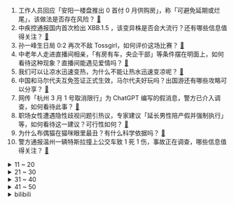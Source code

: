 1. 工作人员回应「安阳一楼盘推出 0 首付 0 月供购房」，称「可避免延期或烂尾」，该做法是否存在风险？ [:link:](https://www.zhihu.com/question/584648647)
2. 中疾控通报国内首次检出 XBB.1.5 ，该变异株是否会大流行？还有哪些信息值得关注？ [:link:](https://www.zhihu.com/question/584629399)
3. 孙一峰生日局 0:2 再次不敌 Tossgirl，如何评价这场比赛？ [:link:](https://www.zhihu.com/question/584672544)
4. 中老年人走进直播间相亲，「有房有车，央企干部」等条件摆在明面上，如何看待这种现象？直播间能遇见爱情吗？ [:link:](https://www.zhihu.com/question/583977318)
5. 我们可以让凉水迅速变热，为什么不能让热水迅速变凉呢？ [:link:](https://www.zhihu.com/question/581790596)
6. 中国和马尔代夫互免签证正式生效，马尔代夫好玩吗？出国游还有哪些攻略可以分享？ [:link:](https://www.zhihu.com/question/584571609)
7. 网传「杭州 3 月 1 号取消限行」为 ChatGPT 编写的假消息，警方已介入调查，如何看待此事？ [:link:](https://www.zhihu.com/question/584567923)
8. 职场女性遭遇隐性歧视问题引热议，专家建议「延长男性陪产假并强制执行」等，如何看待这一建议？可行性如何？ [:link:](https://www.zhihu.com/question/584572301)
9. 为什么布偶猫在猫咪眼里最丑？有什么科学依据吗？ [:link:](https://www.zhihu.com/question/577672314)
10. 警方通报温州一辆特斯拉撞上公交车致 1 死 1 伤，事故正在调查，哪些信息值得关注？ [:link:](https://www.zhihu.com/question/584643377)
<details>
<summary>11 ~ 20</summary>

11. 吃饭糊弄学是什么意思？ [:link:](https://www.zhihu.com/question/567653719)
12. 中国伊朗发表联合声明，声明涉及政治安全防务等多个领域，哪些信息值得关注？ [:link:](https://www.zhihu.com/question/584561668)
13. Doinb 直播称「看过 LCK 比赛就知道，今年 LPL 真不如去年」真的如他所说吗？ [:link:](https://www.zhihu.com/question/584578994)
14. 0.9无限循环和1谁大？ [:link:](https://www.zhihu.com/question/443556633)
15. 儿时记忆中，你吃过好吃又超便宜的零食是什么？ [:link:](https://www.zhihu.com/question/583372455)
16. 大家是怎样完成从设计学生到设计师的转变的? [:link:](https://www.zhihu.com/question/432537277)
17. 你认为幸福的生活是怎么样的? [:link:](https://www.zhihu.com/question/580991880)
18. “爱自己”真正的含义是什么？ [:link:](https://www.zhihu.com/question/582476570)
19. 如何看待女子留学八年花费 268 万元，从藤校毕业回国做地产，月薪 1.2 万元四年没涨？ [:link:](https://www.zhihu.com/question/584383340)
20. 斩将、夺旗、陷阵、先登哪一个难度最大，最不容易遇见? [:link:](https://www.zhihu.com/question/583745468)
</details>
<details>
<summary>21 ~ 30</summary>

21. 「嘎子」谢孟伟回应卖 1999 元手机 1880 就能买到，称不同地方价格不同，直播问题应该如何规范？ [:link:](https://www.zhihu.com/question/583738375)
22. 父母高度近视 1 岁婴儿近视 600 度， 医生表示「高度近视大概率会遗传」，如何从医学角度进行解释？ [:link:](https://www.zhihu.com/question/584392569)
23. 驾拖拉机去西藏的网红「管管」去世，妻子称他因不堪网暴自杀，有哪些细节值得关注？面对网暴我们可以做什么？ [:link:](https://www.zhihu.com/question/584352305)
24. 从《囧妈》线上播被骂，到《流浪地球 2》排片一直不高，是否说明院线话语权过高，已经过度绑架了电影行业？ [:link:](https://www.zhihu.com/question/584304661)
25. 《狂飙》最后安欣升职了吗？ [:link:](https://www.zhihu.com/question/581763192)
26. 猫为什么会经常聚在一起？猫咪定期开会的意义是什么？ [:link:](https://www.zhihu.com/question/50987348)
27. 如何看待 WBG 教练 Easyhoon 因排位分比 TheShy 高，被质疑不务正业？ [:link:](https://www.zhihu.com/question/584431102)
28. 河间市成为全国第一批婚俗改革实验区，如何看待「零彩礼、低彩礼」的这一标准？其改革的难点在哪？ [:link:](https://www.zhihu.com/question/584611124)
29. 为什么有人写的helloworld程序会有 1个g大，这种程序是怎么写的？ [:link:](https://www.zhihu.com/question/434695322)
30. 王者荣耀最废大招是谁？ [:link:](https://www.zhihu.com/question/489298779)
</details>
<details>
<summary>31 ~ 40</summary>

31. 《狂飙》里的公务员，明明已经有编制、有幸福家庭，为什么还要主动贪腐？ [:link:](https://www.zhihu.com/question/584258274)
32. 为什么最近大家都在说「男朋友是我最好的朋友」，如何理解这句话？ [:link:](https://www.zhihu.com/question/578467165)
33. 粤康码将于 2 月 16 日 11 时起停止服务，彻底删除、销毁服务相关所有数据，如何看待此事？ [:link:](https://www.zhihu.com/question/584070445)
34. 拜登称愿就气球事件沟通但不道歉，外交部回应「不能一边要沟通对话，一边激化矛盾升级危机」，如何解读？ [:link:](https://www.zhihu.com/question/584561504)
35. 米饭吃不完，该如何处理？ [:link:](https://www.zhihu.com/question/583871624)
36. 公路车大佬为什么会经常忽然站起来「摇」着骑车？ [:link:](https://www.zhihu.com/question/583102020)
37. 当别人诋毁你的偶像，但对方是你的好朋友，该不该绝交？ [:link:](https://www.zhihu.com/question/581173841)
38. 《水浒传》中有哪些细思恐极的细节？ [:link:](https://www.zhihu.com/question/30081565)
39. chatgpt会取代程序员吗？ [:link:](https://www.zhihu.com/question/584281350)
40. 《狂飙》里最不合理的地方你觉得是哪一块？ [:link:](https://www.zhihu.com/question/581375347)
</details>
<details>
<summary>41 ~ 50</summary>

41. 可以说几个地名由来的典故吗？ [:link:](https://www.zhihu.com/question/568148530)
42. 大多数人在暧昧一段时间后并不能进入恋爱期，而是很快变回普通关系，这是为什么？ [:link:](https://www.zhihu.com/question/578928380)
43. 燃气灶是玻璃面板好还是不锈钢面板好? [:link:](https://www.zhihu.com/question/36421919)
44. macOS 有哪些 Windows 没有的优点？ [:link:](https://www.zhihu.com/question/24155473)
45. 电视剧《显微镜下的大明之丝绢案》相比于原著改编的如何，符合你的期待吗？ [:link:](https://www.zhihu.com/question/582998956)
46. 如何反驳「先进的生产力把人从繁重的劳动中解放出来了」？ [:link:](https://www.zhihu.com/question/550157407)
47. 玩《原神》角色伤害太低了，有什么解决办法？ [:link:](https://www.zhihu.com/question/582334268)
48. 游戏《霍格沃茨之遗》主角的能力和天赋放在原著中是什么水平？ [:link:](https://www.zhihu.com/question/584448956)
49. 30岁前，先买房还是先买车? [:link:](https://www.zhihu.com/question/584564680)
50. 有什么是适合上班族在家做的一人食美食？ [:link:](https://www.zhihu.com/question/584143794)
</details><details>
<summary>bilibili</summary>

1. 喵星人：我所谓，我会出丑！ [:link:](//www.bilibili.com/video/BV1se4y1w7yR)
2. 《人 类 起 源》 [:link:](//www.bilibili.com/video/BV1824y1p7bK)
3. 为了不让器官受损，男人选择用水母自杀，成功救活了7个人 [:link:](//www.bilibili.com/video/BV1T84y1p7Yi)
4. 特工离婚后果会有多严重？【硬核狠人46】 [:link:](//www.bilibili.com/video/BV1e54y1P76A)
5. 今天俺家狗结婚！ [:link:](//www.bilibili.com/video/BV1Wx4y1V723)
6. 我服了啊 [:link:](//www.bilibili.com/video/BV1Zv4y1s7PH)
7. 《崩坏3》过场动画——「跨越」 [:link:](//www.bilibili.com/video/BV1784y1p7vM)
8. 肯德基：你故意的? [:link:](//www.bilibili.com/video/BV1fY411e7N1)
9. 哈喽哈喽！B站的同学们，我来啦！~ [:link:](//www.bilibili.com/video/BV1Vv4y1x78x)
10. 或许这就是年轻人不谈恋爱的原因吧 [:link:](//www.bilibili.com/video/BV11x4y1V75d)
<details>
<summary>11 ~ 20</summary>

11. 《 天 价 水 果 》第三期 [:link:](//www.bilibili.com/video/BV1M24y1p7DG)
12. 《原神》3.5版本PV：「风花的呼吸」 [:link:](//www.bilibili.com/video/BV1ZM4y1f7FH)
13. 同学们大家好，我是演员李健，我来B站了！ [:link:](//www.bilibili.com/video/BV1854y1P7bV)
14. ⭐️阳光开朗大_____⭐️ [:link:](//www.bilibili.com/video/BV1Yj411N7gV)
15. 我永远相信，我是这个世界上独一无二的小美女 [:link:](//www.bilibili.com/video/BV1xM411n7JW)
16. 【再溜亿遍】挖！挖！挖蛤蜊！哇噻又挖了一个蛤蜊！ [:link:](//www.bilibili.com/video/BV1yM411n7q5)
17. 它真的太会了！ [:link:](//www.bilibili.com/video/BV15M411H7hh)
18. 胡桃单曲《嗷》3.0 [:link:](//www.bilibili.com/video/BV1GT411D72s)
19. 《铁路沿线》：9岁就出来要饭，23年前的中国“丐帮”令人唏嘘！ [:link:](//www.bilibili.com/video/BV1DY411i7we)
20. 爱如火💞...好像哪里不对劲？⚠️ [:link:](//www.bilibili.com/video/BV1aD4y1w7S2)
</details>
<details>
<summary>21 ~ 30</summary>

21. “几十年前的台词，现在听起来依旧讽刺呢” [:link:](//www.bilibili.com/video/BV1QM411n74H)
22. 一个纪录片导演的千里求证和寻衅 [:link:](//www.bilibili.com/video/BV1Sj411T7Dt)
23. 这...这是我能看的吗？ [:link:](//www.bilibili.com/video/BV1BM411P7pF)
24. 雪王来澳洲真不是来做慈善的！？ [:link:](//www.bilibili.com/video/BV1PT411D7n4)
25. 流浪大肠计划 [:link:](//www.bilibili.com/video/BV1S8411T7Wj)
26. 挑战全网最土的“公主下午茶”，羞辱了多少爱装腔作势的人 [:link:](//www.bilibili.com/video/BV1Ps4y1a7tM)
27. 这种贴纸竟然能是毒品？三句话，颠覆你对毒品的认识 >> [:link:](//www.bilibili.com/video/BV14o4y1i7q9)
28. 大家一定会吓疯的，请小哥来唱的话，那个布帘拉开 [:link:](//www.bilibili.com/video/BV1584y1p7tt)
29. 本来还挺喜欢玩王者荣耀的…… [:link:](//www.bilibili.com/video/BV1KM411n7DN)
30. 别人在家秀恩爱，你俩在家打快板 [:link:](//www.bilibili.com/video/BV1tG4y1K7r4)
</details>
<details>
<summary>31 ~ 40</summary>

31. 这是不是过年时候的你？ [:link:](//www.bilibili.com/video/BV17j411N7gL)
32. "只有这样，才知道你比的是厨师比赛" [:link:](//www.bilibili.com/video/BV1kx4y1V78T)
33. 《崩坏：星穹铁道》彦卿角色PV——「锋寒砺淬」 [:link:](//www.bilibili.com/video/BV12Y411e7jQ)
34. 下班了，去外面买熟食要小心了！万万没想到路边熟食摊有鬼！熟食店门店也有鬼！我有可能从小被坑到大了 [:link:](//www.bilibili.com/video/BV1w24y1W7SW)
35. 《阳光开朗杨玉环》完整版 [:link:](//www.bilibili.com/video/BV18y4y1f7WT)
36. 他在世上编织美丽，而我恰巧记录下此刻… [:link:](//www.bilibili.com/video/BV1NM411n7bz)
37. 猫德学院的上班狗 [:link:](//www.bilibili.com/video/BV1Go4y1i7wA)
38. 甜蜜的梦 [:link:](//www.bilibili.com/video/BV1pM4y1S78v)
39. 俄罗斯重大危机！精德沙皇上位记！《叶卡捷琳娜》P5 [:link:](//www.bilibili.com/video/BV1bv4y1x7QJ)
40. 骑行去漠河，今天在停业景区露营，流浪生活虽苦但自由的感觉真好 [:link:](//www.bilibili.com/video/BV1KT411D7o7)
</details>
<details>
<summary>41 ~ 50</summary>

41. 最难翻译的谐音梗，英文翻译也好笑！ [:link:](//www.bilibili.com/video/BV1iD4y1w71D)
42. 京 海 中 年 男 子 趴 [:link:](//www.bilibili.com/video/BV1tA411z7tr)
43. 在菜市场开个档口卖鱼赚钱吗？我接手一家二十年的店铺告诉你！ [:link:](//www.bilibili.com/video/BV19R4y1i7A5)
44. 王老菊教你骨裂剑法 [:link:](//www.bilibili.com/video/BV1sA411z7nS)
45. 【纪录片】《扯淡地球史》，看一次笑一次的下饭神片 [:link:](//www.bilibili.com/video/BV1mT411Q77s)
46. 【1984】18000字 深度解析 世界名著《1984》为何它会被称“禁书”？它到底恐怖在哪里？ [:link:](//www.bilibili.com/video/BV11Y411i76T)
47. 力斩诸神！Oliveira星际2世界冠军的含金量！ [:link:](//www.bilibili.com/video/BV1Jo4y1e7eH)
48. 用《狂飙》的方式打开熊出没！ [:link:](//www.bilibili.com/video/BV1PA411z7jd)
49. 永远别跟一个男大学生较真。 [:link:](//www.bilibili.com/video/BV16M4y1S7Tz)
50. 【淮秀帮】假如《狂飙》玩狼人杀！ [:link:](//www.bilibili.com/video/BV1sM4y1S74D)
</details>
<details>
<summary>51 ~ 60</summary>

51. 【JOJOLands 01】我叫JOJO 你也可以叫我Dio！盗宝小队集结完毕！『JOJO的奇妙冒险9』 [:link:](//www.bilibili.com/video/BV1k24y1p7xJ)
52. 这样的铁路隧道能让你眼前一亮吗 [:link:](//www.bilibili.com/video/BV1kM411P7pC)
53. 刘慈欣89年写成却从未出版的科幻小说《中国2185》p1——序章-最高执政官 [:link:](//www.bilibili.com/video/BV1ZM411P7o5)
54. 我告诉你！莽村的莽是怎么来的！两万字解析国产扫黑剧《狂飙》13~20 [:link:](//www.bilibili.com/video/BV1LT411D7NA)
55. 【大家测】实测8999元嘎子手机飞利浦旗 舰S706内置华为HMS？（上篇）原神测试 [:link:](//www.bilibili.com/video/BV18y4y1f7Jm)
56. 【我等了五年！就是为了这一天！！】 [:link:](//www.bilibili.com/video/BV1L24y1p7wj)
57. 其实我们都很傻，只是我们比他体面一些罢了 [:link:](//www.bilibili.com/video/BV1je4y1A79r)
58. 我们翻车啦？！以及一些小感悟 [:link:](//www.bilibili.com/video/BV1Dv4y1x7fX)
59. 应粉丝要求，我又查了查张颂文【飘飘】 [:link:](//www.bilibili.com/video/BV1CM4y1S7NL)
60. 填写信息，一下蒙了，啥也想不起来了！ [:link:](//www.bilibili.com/video/BV1dT411S7Z9)
</details>
<details>
<summary>61 ~ 70</summary>

61. 百年老店保留食物原本的味道 [:link:](//www.bilibili.com/video/BV1EM411P7DU)
62. 【半佛】为何塔吊下总有冰红茶？ [:link:](//www.bilibili.com/video/BV1CM4y1S7Su)
63. 120斤的南方人和180斤的北方人互换饮食是什么体验 [:link:](//www.bilibili.com/video/BV1jA411U7NZ)
64. 到底什么是专家？“诸君，且听龙吟” [:link:](//www.bilibili.com/video/BV1d24y1W7CD)
65. 失去代理拿下冠军，中国星际的世界首冠有多燃？【短评】 [:link:](//www.bilibili.com/video/BV1F14y1F7Dn)
66. 惊了！我在国外爆火？！ [:link:](//www.bilibili.com/video/BV1kR4y1i7bF)
67. 摔跤，也要优雅 [:link:](//www.bilibili.com/video/BV1vA411U79X)
68. 谢谢两位同学的宝贵建议… [:link:](//www.bilibili.com/video/BV1fy4y1f7rh)
69. 余谨茜，和我一起回到过去吧 [:link:](//www.bilibili.com/video/BV1io4y1i7k1)
70. 玻璃杯中的小阶梯，这样的风格你们喜欢吗，给它取个名字吧 [:link:](//www.bilibili.com/video/BV1gj411N73i)
</details>
<details>
<summary>71 ~ 80</summary>

71. 【原神动画 | 魈荧】强扭的魈宝必甜！ [:link:](//www.bilibili.com/video/BV1kD4y1P7nC)
72. 来看火影全区第一战力！ [:link:](//www.bilibili.com/video/BV1354y1K7Kq)
73. “已经开始期待这个没有口罩的夏天了～” [:link:](//www.bilibili.com/video/BV12M411n7p5)
74. 别人卖艺，卷卖身 [:link:](//www.bilibili.com/video/BV1BM411n7hp)
75. 谢霆锋888元的“锋味盆菜”凭啥这么贵！？？ [:link:](//www.bilibili.com/video/BV1D54y1A7NQ)
76. 直的线和弯的线 [:link:](//www.bilibili.com/video/BV14A411U7mj)
77. 光头强：“你知道S1的故事吗？” [:link:](//www.bilibili.com/video/BV1K8411M71q)
78. 我算出了“熊出没”中狗熊岭有多大？b站第一人 [:link:](//www.bilibili.com/video/BV1h54y1P7ou)
79. 【鉴定热门】200公里外装了氯乙烯的火车脱轨了我要不要润呢？这香甜的生化空气能不能吸？ [:link:](//www.bilibili.com/video/BV1D14y1c7xA)
80. 什么小说都看只会害了你！！40分钟狂讲16本 [:link:](//www.bilibili.com/video/BV1424y1s7XY)
</details>
<details>
<summary>81 ~ 90</summary>

81. 我发现我老公每周都会PC，帮我看看我处理这件事的做法对吗？ [:link:](//www.bilibili.com/video/BV1EM411P7Yt)
82. 请各位少侠就近找一根棍子 [:link:](//www.bilibili.com/video/BV1G24y1s795)
83. 当你把技能练到极致的时候 [:link:](//www.bilibili.com/video/BV1rM411n7uA)
84. 花光预算！开公司6年，我们终于有了独栋工作室！ [:link:](//www.bilibili.com/video/BV1ZM411E7FY)
85. 4.99元一个大肘子，你敢吃吗？现在的团购价格便宜疯了！！！ [:link:](//www.bilibili.com/video/BV1Ms4y1Y7aT)
86. 教大家如何捕捉一只柱柱猫 [:link:](//www.bilibili.com/video/BV1Hx4y1c7SL)
87. 未被删减的《木乃伊》到底讲了什么故事？童年阴影《木乃伊》深度讲解 [:link:](//www.bilibili.com/video/BV1Rx4y1V7Xz)
88. 《 大 王 今 天 不 在 家 》 [:link:](//www.bilibili.com/video/BV1Dj411N7Rc)
89. 【oc小短篇】东京少女录之民国版 霖 [:link:](//www.bilibili.com/video/BV1uv4y1x7tm)
90. 真的有人吃这玩意吗？！ [:link:](//www.bilibili.com/video/BV11e4y1F7zG)
</details>
<details>
<summary>91 ~ 100</summary>

91. 认 爹 狂 魔 高 启 强 [:link:](//www.bilibili.com/video/BV11v4y1s7ar)
92. 羡慕吧，高启猩来接你下课！ [:link:](//www.bilibili.com/video/BV1j14y1F78D)
93. 低价出大量闲置手机，先到先得！ [:link:](//www.bilibili.com/video/BV1VM411A7Dp)
94. 峰哥在日本大阪贫民区捡破烂，深夜干饭被日本大叔围观 [:link:](//www.bilibili.com/video/BV13A411U7qg)
95. 变形金刚3无限月读【离谱配音】 [:link:](//www.bilibili.com/video/BV1MG4y1K7gj)
96. 我没想到你们居然不会买菜，菜市场到处都是坑 [:link:](//www.bilibili.com/video/BV1H84y1p73c)
97. 美国火车事故放出大量毒物，会不会传到我国？ [:link:](//www.bilibili.com/video/BV1X8411T7KJ)
98. 为了追求男神，女孩自愿永远变成猫！ [:link:](//www.bilibili.com/video/BV11e4y1F7w8)
99. 【有声剧】爱潜水的乌贼《诡秘之主》全集 | 8082演播 [:link:](//www.bilibili.com/video/BV1yM4y1S73Y)
100. 脱缰凯唱的怎么样家人们. [:link:](//www.bilibili.com/video/BV1ky4y1f7fm)
</details></details>